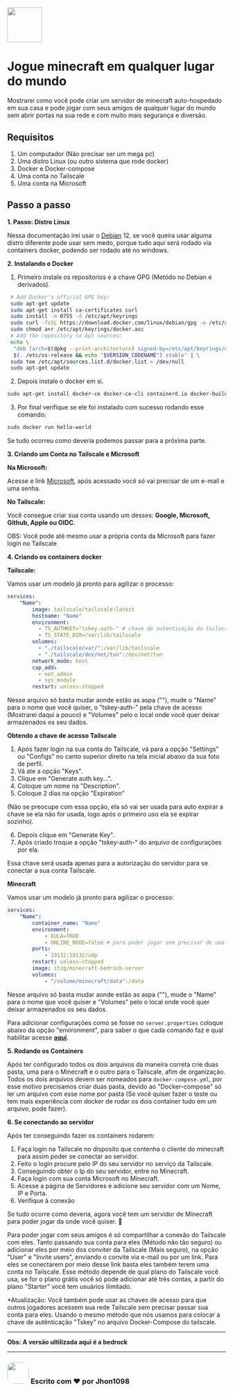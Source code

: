 # [<img src="https://logos-world.net/wp-content/uploads/2020/05/Minecraft-Logo-700x394.png" height="80">](https://www.minecraft.net/pt-br)
# Jogue minecraft em qualquer lugar do mundo

Mostrarei como você pode criar um servidor de minecraft auto-hospedado em sua casa e pode jogar com seus amigos de qualquer lugar do mundo sem abrir portas na sua rede e com muito mais segurança e diversão.


## Requisitos

1. Um computador (Não precisar ser um mega pc)
2. Uma distro Linux (ou outro sistema que rode docker)
3. Docker e Docker-compose 
4. Uma conta no Tailscale
5. Uma conta na Microsoft

## Passo a passo

**1. Passo: Distro Linux**

Nessa documentação irei usar o [Debian](www.debian.org) 12, se você queira usar alguma distro diferente pode usar sem medo, porque tudo aqui será rodado via containers docker, podendo ser rodado até no windows.

**2. Instalando o Docker**

1. Primeiro instale os repositorios e a chave GPG (Metódo no Debian e derivados).
```bash
 # Add Docker's official GPG key:
 sudo apt-get update
 sudo apt-get install ca-certificates curl
 sudo install -m 0755 -d /etc/apt/keyrings
 sudo curl -fsSL https://download.docker.com/linux/debian/gpg -o /etc/apt/keyrings/docker.asc
 sudo chmod a+r /etc/apt/keyrings/docker.asc
 # Add the repository to Apt sources:
 echo \
  "deb [arch=$(dpkg --print-architecture) signed-by=/etc/apt/keyrings/docker.asc] https://download.docker.com/linux/debian \
  $(. /etc/os-release && echo "$VERSION_CODENAME") stable" | \
 sudo tee /etc/apt/sources.list.d/docker.list > /dev/null
 sudo apt-get update
```

2. Depois instale o docker em si.

```bash
sudo apt-get install docker-ce docker-ce-cli containerd.io docker-buildx-plugin docker-compose-plugin
```

3. Por final verifique se ele foi instalado com sucesso rodando esse comando:

```bash
sudo docker run hello-world
```


Se tudo ocorreu como deveria podemos passar para a próxima parte.

**3. Criando um Conta no Tailscale e Microsoft**

**Na Microsoft:**

Acesse e link [Microsoft](https://www.microsoft.com/pt-br), após acessado você só vai precisar de um e-mail e uma senha.


**No Tailscale:**

Você consegue criar sua conta usando um desses: **Google, Microsoft, Github, Apple ou OIDC**.

OBS: Você pode até mesmo usar a própria conta da Microsoft para fazer login no Tailscale

**4. Criando os containers docker**

**Tailscale:**

Vamos usar um modelo já pronto para agilizar o processo:
```yml
services:
    "Name":
        image: tailscale/tailscale:latest
        hostname: "Name"
        environment:
          - TS_AUTHKEY="tskey-auth-" # chave de autenticação do tailscale
          - TS_STATE_DIR=/var/lib/tailscale
        volumes:
          - "./tailscale/var/":/var/lib/tailscale
          - "./tailscale/dev/net/tun":/dev/net/tun
        network_mode: host
        cap_add:
          - net_admin
          - sys_module
        restart: unless-stopped
```

Nesse arquivo só basta mudar aonde estão as aspa (""), mude o "Name" para o nome que você quiser, o "tskey-auth-" pela chave de acesso (Mostrarei daqui a pouco) e "Volumes" pelo o local onde você quer deixar armazenados os seu dados.

**Obtendo a chave de acesso Tailscale**

1. Após fazer login na sua conta do Tailscale, vá para a opção "Settings" ou "Configs" no canto superior direito na tela inicial abaixo da sua foto de perfil.
2. Vá ate a opção "Keys".
3. Clique em "Generate auth key...".
4. Coloque um nome na "Description".
5. Coloque 2 dias na opção "Expiration"

(Não se preocupe com essa opção, ela só vai ser usada para auto expirar a chave se ela não for usada, logo após o primeiro uso ela se expirar sozinho).

6. Depois clique em "Generate Key".
7. Após criado troque a opção "tskey-auth-" do arquivo de configurações por ela.

Essa chave será usada apenas para a autorização do servidor para se conectar a sua conta Tailscale.

**Minecraft**

Vamos usar um modelo já pronto para agilizar o processo:
```yaml
services:
    "Name":
        container_name: "Name"
        environment:
            - EULA=TRUE
            - ONLINE_MODE=false # para poder jogar sem precisar de uma conta na microsoft
        ports:
            - 19132:19132/udp
        restart: unless-stopped
        image: itzg/minecraft-bedrock-server
        volumes:
            - "/volume/minecraft/data":/data
```


Nesse arquivo só basta mudar aonde estão as aspa (""), mude o "Name" para o nome que você quiser e "Volumes" pelo o local onde você quer deixar armazenados os seu dados.

Para adicionar configurações como se fosse no ```server.properties``` coloque abaixo da opção "environment", para saber o que cada comando faz e qual habilitar acesse **[aqui](https://minecraft.fandom.com/wiki/Server.properties#Bedrock_Edition_3)**.

**5. Rodando os Containers**

Após ter configurado todos os dois arquivos da maneira correta crie duas pasta, uma para o Minecraft e o outro para o Tailscale, afim de organização. Todos os dois arquivos devem ser nomeados para ```docker-compose.yml```, por esse motivo precisamos criar duas pasta, devido ao "Docker-compose" só ler um arquivo com esse nome por pasta (Se você quiser fazer o teste ou tem mais experiência com docker de rodar os dois container tudo em um arquivo, pode fazer).

**6. Se conectando ao servidor**

Após ter conseguindo fazer os containers rodarem: 
1. Faça login na Tailscale no disposito que contenha o cliente do minecraft para assim poder se conectar ao servidor. 
2. Feito o login procure pelo IP do seu servidor no serviço da Tailscale. 
3. Conseguindo obter o Ip do seu servidor, entre no Minecraft.
4. Faça login com sua conta Microsoft no Minecraft.
5. Acesse a página de Servidores e adicione seu servidor com um Nome, IP e Porta.
6. Verifique à conexão

Se tudo ocorre como deveria, agora você tem um servidor de Minecraft para poder jogar da onde você quiser. 🎉 

Para poder jogar com seus amigos é só compartilhar a conexão do Tailscale com eles. Tanto passando sua conta para eles (Método não tão seguro) ou adicionar eles por meio dos conviter da Tailscale (Mais seguro), na opção "User" e "Invite users", enviando o convite via e-mail ou por um link. Para eles se conectarem por meio desse link basta eles também terem uma conta no Tailscale. Esse método depende de qual plano do Tailscale você usa, se for o plano grátis você só pode adicionar até três contas, a partir do plano "Starter" você tem usuários ilimitado.

*Atualização:
Você também pode usar as chaves de acesso para que outros jogadores acessem sua rede Tailscale sem precisar passar sua conta para eles. Usando o mesmo método que nós usamos para colocar a chave de autênticação "Tskey" no arquivo Docker-Compose do tailscale.

___

**Obs: A versão ultilizada aqui é a bedrock**

___

### [<img src="https://avatars.githubusercontent.com/u/93058539?v=4" height="50" style="border-radius: 30%">](https://github.com/Jhon1098) **Escrito com ❤️ por Jhon1098** 